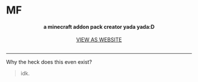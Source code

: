 # MF 
<div align="center" style="padding-bottom:15px;">
  
  <h4>
    a minecraft addon pack creator yada yada:D
  </h4>
  
  <a align="center" rel="site" href="https://spac3sc.github.io/Minecraft-Facilities/">
    VIEW AS WEBSITE 
  </a>
  
</div>

___

Why the heck does this even exist?

> idk.

